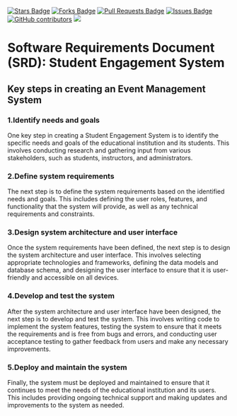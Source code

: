 <a href="https://github.com/drshahizan/software-engineering/stargazers"><img src="https://img.shields.io/github/stars/drshahizan/software-engineering" alt="Stars Badge"/></a>
<a href="https://github.com/drshahizan/software-engineering/network/members"><img src="https://img.shields.io/github/forks/drshahizan/software-engineering" alt="Forks Badge"/></a>
<a href="https://github.com/drshahizan/software-engineering/pulls"><img src="https://img.shields.io/github/issues-pr/drshahizan/software-engineering" alt="Pull Requests Badge"/></a>
<a href="https://github.com/drshahizan/software-engineering"><img src="https://img.shields.io/github/issues/drshahizan/software-engineering" alt="Issues Badge"/></a>
<a href="https://github.com/drshahizan/software-engineering/graphs/contributors"><img alt="GitHub contributors" src="https://img.shields.io/github/contributors/drshahizan/software-engineering?color=2b9348"></a>
![](https://visitor-badge.glitch.me/badge?page_id=drshahizan/software-engineering)


# Software Requirements Document (SRD): Student Engagement System
## Key steps in creating an Event Management System
### 1.Identify needs and goals
One key step in creating a Student Engagement System is to identify the specific needs and goals of the educational institution and its students. This involves conducting research and gathering input from various stakeholders, such as students, instructors, and administrators.
### 2.Define system requirements
The next step is to define the system requirements based on the identified needs and goals. This includes defining the user roles, features, and functionality that the system will provide, as well as any technical requirements and constraints.
### 3.Design system architecture and user interface
Once the system requirements have been defined, the next step is to design the system architecture and user interface. This involves selecting appropriate technologies and frameworks, defining the data models and database schema, and designing the user interface to ensure that it is user-friendly and accessible on all devices.
### 4.Develop and test the system
After the system architecture and user interface have been designed, the next step is to develop and test the system. This involves writing code to implement the system features, testing the system to ensure that it meets the requirements and is free from bugs and errors, and conducting user acceptance testing to gather feedback from users and make any necessary improvements.
### 5.Deploy and maintain the system
Finally, the system must be deployed and maintained to ensure that it continues to meet the needs of the educational institution and its users. This includes providing ongoing technical support and making updates and improvements to the system as needed.






